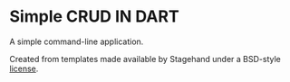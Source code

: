 # Simple CRUD IN DART

A simple command-line application.

Created from templates made available by Stagehand under a BSD-style
[license](https://github.com/dart-lang/stagehand/blob/master/LICENSE).
